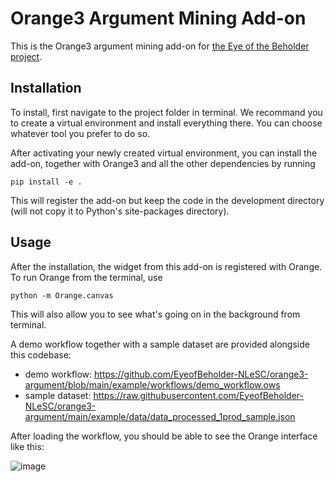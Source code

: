 # Orange3 Argument Mining Add-on

This is the Orange3 argument mining add-on for [the Eye of the Beholder project](https://research-software-directory.org/projects/the-eye-of-the-beholder). 


## Installation

To install, first navigate to the project folder in terminal. We recommand you to create a virtual environment and install everything there. You can choose whatever tool you prefer to do so.

After activating your newly created virtual environment, you can install the add-on, together with Orange3 and all the other dependencies by running

```
pip install -e .
```

This will register the add-on but keep the code in the development directory (will not copy it to Python's site-packages directory).


## Usage

After the installation, the widget from this add-on is registered with Orange. To run Orange from the terminal,
use

```
python -m Orange.canvas
```

This will also allow you to see what's going on in the background from terminal.

A demo workflow together with a sample dataset are provided alongside this codebase:
- demo workflow: https://github.com/EyeofBeholder-NLeSC/orange3-argument/blob/main/example/workflows/demo_workflow.ows
- sample dataset: https://raw.githubusercontent.com/EyeofBeholder-NLeSC/orange3-argument/main/example/data/data_processed_1prod_sample.json

After loading the workflow, you should be able to see the Orange interface like this:

![image](https://user-images.githubusercontent.com/92043159/214866844-d290a79f-41b7-4f0f-b15c-68cccbe51219.png)
